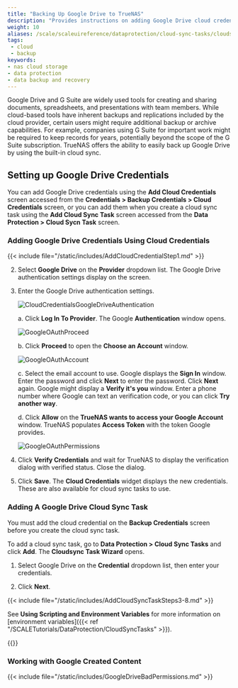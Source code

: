 ```yaml
---
title: "Backing Up Google Drive to TrueNAS"
description: "Provides instructions on adding Google Drive cloud credentials using the Add Cloud Credentials and Add Cloud Sync Task screens, and on working with Google-created content."
weight: 10
aliases: /scale/scaleuireference/dataprotection/cloud-sync-tasks/cloudsynctaskgoogledrive/
tags:
 - cloud
 - backup
keywords:
- nas cloud storage
- data protection
- data backup and recovery
---
```


Google Drive and G Suite are widely used tools for creating and sharing documents, spreadsheets, and presentations with team members.
While cloud-based tools have inherent backups and replications included by the cloud provider, certain users might require additional backup or archive capabilities.
For example, companies using G Suite for important work might be required to keep records for years, potentially beyond the scope of the G Suite subscription.
TrueNAS offers the ability to easily back up Google Drive by using the built-in cloud sync.

## Setting up Google Drive Credentials

You can add Google Drive credentials using the **Add Cloud Credentials** screen accessed from the **Credentials > Backup Credentials > Cloud Credentials** screen, or you can add them when you create a cloud sync task using the **Add Cloud Sync Task** screen accessed from the **Data Protection > Cloud Sycn Task** screen.

### Adding Google Drive Credentials Using Cloud Credentials

{{< include file="/static/includes/AddCloudCredentialStep1.md" >}}

2. Select **Google Drive** on the **Provider** dropdown list. The Google Drive authentication settings display on the screen.

3. Enter the Google Drive authentication settings.

   ![CloudCredentialsGoogleDriveAuthentication](/images/SCALE/DataProtection/CloudCredentialsGoogleDriveAuthentication.png "Google Drive Authentication")

   a. Click **Log In To Provider**. The Google **Authentication** window opens.

      ![GoogleOAuthProceed](/images/TrueNASCommon/GoogleOAuthProceed.png "Google OAuth Proceed")

   b. Click **Proceed** to open the **Choose an Account** window.

      ![GoogleOAuthAccount](/images/TrueNASCommon/GoogleOAuthAccount.png "Google OAuth Account")

    c. Select the email account to use. Google displays the **Sign In** window. Enter the password and click **Next** to enter the password. Click **Next** again.
       Google might display a **Verify it's you** window. Enter a phone number where Google can text an verification code, or you can click **Try another way**.

    d. Click **Allow** on the **TrueNAS wants to access your Google Account** window. TrueNAS populates **Access Token** with the token Google provides.

      ![GoogleOAuthPermissions](/images/TrueNASCommon/GoogleOAuthPermissions.png "Google OAuth Permissions")

4. Click **Verify Credentials** and wait for TrueNAS to display the verification dialog with verified status. Close the dialog.

5. Click **Save**.
   The **Cloud Credentials** widget displays the new credentials. These are also available for cloud sync tasks to use.

### Adding A Google Drive Cloud Sync Task

You must add the cloud credential on the **Backup Credentials** screen before you create the cloud sync task.

To add a cloud sync task, go to **Data Protection > Cloud Sync Tasks** and click **Add**. The **Cloudsync Task Wizard** opens.

1. Select Google Drive on the **Credential** dropdown list, then enter your credentials.

2. Click **Next**.

{{< include file="/static/includes/AddCloudSyncTaskSteps3-8.md" >}}

See **Using Scripting and Environment Variables** for more information on [environment variables]({{< ref "/SCALETutorials/DataProtection/CloudSyncTasks" >}}).

{{<include file="/static/includes/addcolumnorganizer.md">}}

### Working with Google Created Content

{{< include file="/static/includes/GoogleDriveBadPermissions.md" >}}
